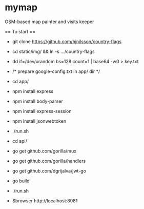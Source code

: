 # mymap
OSM-based map painter and visits keeper

== To start ==

* git clone https://github.com/hjnilsson/country-flags
* cd static/img/ && ln -s .../country-flags
* dd if=/dev/urandom bs=128 count=1 | base64 -w0 > key.txt
* /* prepare google-config.txt in app/ dir */

* cd app/
* npm install express
* npm install body-parser
* npm install express-session
* npm install jsonwebtoken
* ./run.sh

* cd api/
* go get github.com/gorilla/mux
* go get github.com/gorilla/handlers
* go get github.com/dgrijalva/jwt-go
* go build
* ./run.sh

* $browser http://localhost:8081
